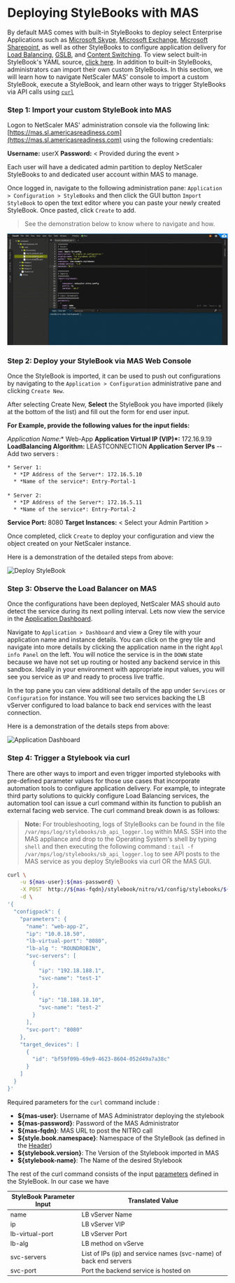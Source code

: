 # Deploying StyleBooks with MAS

By default MAS comes with built-in StyleBooks to deploy select Enterprise Applications such as [Microsoft Skype](https://www.citrix.com/content/dam/citrix/en_us/documents/products-solutions/deploying-skype-for-business-server-2015-with-netscaler.pdf), [Microsoft Exchange](https://www.citrix.com/content/dam/citrix/en_us/documents/guide/deploying-netscaler-with-microsoft-exchange-2016.pdf), [Microsoft Sharepoint](https://www.citrix.com/content/dam/citrix/en_us/documents/guide/deploying-microsoft-sharepoint-2016-with-netscaler.pdf), as well as other StyleBooks to configure application delivery for [Load Balancing](http://docs.citrix.com/en-us/storefront/3/integrate-with-netscaler-and-netscaler-gateway/load-balancing-with-netscaler.html), [GSLB](https://support.citrix.com/article/CTX110348), and [Content Switching](https://docs.citrix.com/en-us/netscaler/11/traffic-management/content-switching.html). To view select built-in StyleBook's YAML source, [click here](../code/Built-in/). In addition to built-in StyleBooks, administrators can import their own custom StyleBooks. In this section, we will learn how to navigate NetScaler MAS' console to import a custom StyleBook, execute a StyleBook, and learn other ways to trigger StyleBooks via API calls using [`curl`](https://curl.haxx.se/)

### Step 1: Import your custom StyleBook into MAS

Logon to NetScaler MAS' administration console via the following link: [https://mas.sl.americasreadiness.com](https://mas.sl.americasreadiness.com) using the following credentials: 

**Username:** userX
**Password:** < Provided during the event > 

Each user will have a dedicated admin partition to deploy NetScaler StyleBooks to and dedicated user account within MAS to manage. 

Once logged in, navigate to the following administration pane: `Application > Configuration > StyleBooks` and then click the GUI button `Import StyleBook` to open the text editor where you can paste your newly created StyleBook. Once pasted, click `Create` to add. 

>See the demonstration below to know where to navigate and how. 

![Import StyleBooks](./images/import-stylebook.gif)

### Step 2: Deploy your StyleBook via MAS Web Console

Once the StyleBook is imported, it can be used to push out configurations by navigating to the `Application > Configuration` administrative pane and clicking `Create New`.

After selecting Create New, **Select** the StyleBook you have imported (likely at the bottom of the list) and fill out the form for end user input. 

**For Example, provide the following values for the input fields:**

  **Application Name*:** Web-App
  **Application Virtual IP (VIP)*:** 172.16.9.19
  **LoadBalancing Algorithm:** LEASTCONNECTION
  **Application Server IPs** -- Add two servers : 

    * Server 1: 
      * *IP Address of the Server*: 172.16.5.10
      * *Name of the service*: Entry-Portal-1
  
    * Server 2: 	
      * *IP Address of the Server*: 172.16.5.11
      * *Name of the service*: Entry-Portal-2
  
  **Service Port:** 8080
  **Target Instances:** < Select your Admin Partition >
 
Once completed, click `Create` to deploy your configuration and view the object created on your NetScaler instance. 

Here is a demonstration of the detailed steps from above: 

![Deploy StyleBook](./images/deploy-stylebook.gif)

### Step 3: Observe the Load Balancer on MAS

Once the configurations have been deployed, NetScaler MAS should auto detect the service during its next polling interval. Lets now view the service in the [Application Dashboard](http://docs.citrix.com/en-us/netscaler-mas/12/application-analytics-and-management.html). 

Navigate to `Application > Dashboard` and view a Grey tile with your application name and instance details. You can click on the grey tile and navigate into more details by clicking the application name in the right `Appl info Panel` on the left. You will notice the service is in the `DOWN` state because we have not set up routing or hosted any backend service in this sandbox. Ideally in your environment with appropriate input values, you will see you service as `UP` and ready to process live traffic. 

In the top pane you can view additional details of the app under `Services` or `Configuration` for instance. You will see two services backing the LB vServer configured to load balance to back end services with the least connection. 

Here is a demonstration of the details steps from above: 

![Application Dashboard](./images/application-dashboard.gif)

### Step 4: Trigger a Stylebook via curl

There are other ways to import and even trigger imported stylebooks with pre-defined parameter values for those use cases that incorporate automation tools to configure application delivery. For example, to integrate third party solutions to quickly configure Load Balancing services, the automation tool can issue a curl command within its function to publish an external facing web service. The curl command break down is as follows: 

>**Note:** For troubleshooting, logs of StyleBooks can be found in the file `/var/mps/log/stylebooks/sb_api_logger.log` within MAS. SSH into the MAS appliance and drop to the Operating System's shell by typing `shell` and then executing the following command : `tail -f /var/mps/log/stylebooks/sb_api_logger.log` to see API posts to the MAS service as you deploy StyleBooks via curl OR the MAS GUI. 

```bash
curl \
	-u ${mas-user}:${mas-password} \
	-X￼POST  http://${mas-fqdn}/stylebook/nitro/v1/config/stylebooks/${style.book.namespace}/${stylebook.version}/${stylebook-name}/configpacks \
	-d \
'{
  "configpack": {
    "parameters": {
      "name": "web-app-2",
      "ip": "10.0.18.50",
      "lb-virtual-port": "8080",
      "lb-alg ": "ROUNDROBIN",
      "svc-servers": [
        {
          "ip": "192.18.188.1",
          "svc-name": "test-1"
        },
        {
          "ip": "18.188.18.10",
          "svc-name": "test-2"
        }
      ],
      "svc-port": "8080"
    },
    "target_devices": [
      {
        "id": "bf59f09b-69e9-4623-8604-052d49a7a38c"
      }
    ]
  }
}'
```

Required parameters for the `curl` command include :

* **${mas-user}**: Username of MAS Administrator deploying the stylebook
* **${mas-password}**: Password of the MAS Administrator 
* **${mas-fqdn}**: MAS URL to post the NITRO call
* **${style.book.namespace}**: Namespace of the StyleBook (as defined in the [Header](../))
* **${stylebook.version}**: The Version of the Stylebook imported in MAS
* **${stylebook-name}**: The Name of the desired Stylebook

The rest of the curl command consists of the input [parameters](../) defined in the StyleBook. In our case we have 

StyleBook Parameter Input | Translated Value
--- | ---
name | LB vServer Name
ip  | LB vServer VIP
lb-virtual-port | LB vServer Port
lb-alg | LB method on vServe
svc-servers | List of IPs (ip) and service names (svc-name) of back end servers
svc-port | Port the backend service is hosted on


